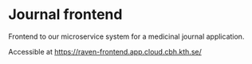 # Journal frontend

Frontend to our microservice system for a medicinal journal application. 

Accessible at https://raven-frontend.app.cloud.cbh.kth.se/
